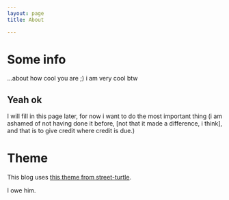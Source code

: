 ```yaml
---
layout: page 
title: About

---
```


# Some info 
...about how cool you are ;)
i am very cool btw

## Yeah ok ##
I will fill in this page later, for now i want to do the most important thing (i am ashamed of not having done it before, [not that it made a difference, i think], and that is to give credit where credit is due.)

# Theme #
This blog uses [this theme from street-turtle](https://github.com/streetturtle/jekyll-clean-dark).

I owe him.
